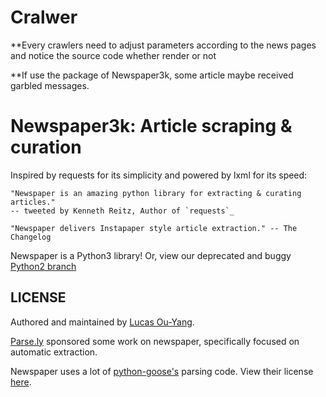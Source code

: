 # Cralwer

**Every crawlers need to adjust parameters according to the news pages and notice the source code whether render or not

**If use the package of Newspaper3k, some article maybe received garbled messages.

Newspaper3k: Article scraping & curation
========================================


Inspired by requests for its simplicity and powered by lxml for its speed:

    "Newspaper is an amazing python library for extracting & curating articles."
    -- tweeted by Kenneth Reitz, Author of `requests`_

    "Newspaper delivers Instapaper style article extraction." -- The Changelog


Newspaper is a Python3 library! Or, view our deprecated and buggy [Python2 branch](https://github.com/codelucas/newspaper/tree/python-2-head)



LICENSE
-------

Authored and maintained by [Lucas Ou-Yang](http://codelucas.com).

[Parse.ly](http://parse.ly) sponsored some work on newspaper, specifically focused on
automatic extraction.

Newspaper uses a lot of [python-goose's](https://github.com/grangier/python-goose) parsing code. View their license [here](https://github.com/codelucas/newspaper/blob/master/GOOSE-LICENSE.txt).
